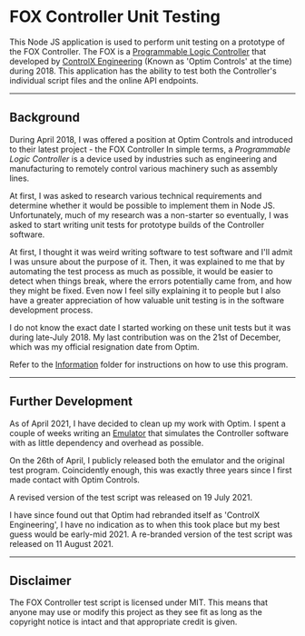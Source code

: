 # FOX Controller Unit Testing

This Node JS application is used to perform unit testing on a prototype of the FOX Controller. The FOX is a [Programmable Logic Controller](https://en.wikipedia.org/wiki/Programmable_logic_controller) that developed by [ControlX Engineering](https://www.controlxengineering.com.au/) (Known as 'Optim Controls' at the time) during 2018. This application has the ability to test both the Controller's individual script files and the online API endpoints.

---

## Background

During April 2018, I was offered a position at Optim Controls and introduced to their latest project - the FOX Controller In simple terms, a *Programmable Logic Controller* is a device used by industries such as engineering and manufacturing to remotely control various machinery such as assembly lines. 

At first, I was asked to research various technical requirements and determine whether it would be possible to implement them in Node JS. Unfortunately, much of my research was a non-starter so eventually, I was asked to start writing unit tests for prototype builds of the Controller software.

At first, I thought it was weird writing software to test software and I'll admit I was unsure about the purpose of it. Then, it was explained to me that by automating the test process as much as possible, it would be easier to detect when things break, where the errors potentially came from, and how they might be fixed. Even now I feel silly explaining it to people but I also have a greater appreciation of how valuable unit testing is in the software development process.

I do not know the exact date I started working on these unit tests but it was during late-July 2018. My last contribution was on the 21st of December, which was my official resignation date from Optim.

Refer to the [Information](./information/readme.md) folder for instructions on how to use this program.

---

## Further Development

As of April 2021, I have decided to clean up my work with Optim. I spent a couple of weeks writing an [Emulator](https://github.com/tjohnston-softdev/fox-controller-app) that simulates the Controller software with as little dependency and overhead as possible.

On the 26th of April, I publicly released both the emulator and the original test program. Coincidently enough, this was exactly three years since I first made contact with Optim Controls.

A revised version of the test script was released on 19 July 2021.

I have since found out that Optim had rebranded itself as 'ControlX Engineering', I have no indication as to when this took place but my best guess would be early-mid 2021. A re-branded version of the test script was released on 11 August 2021.

---

## Disclaimer

The FOX Controller test script is licensed under MIT. This means that anyone may use or modify this project as they see fit as long as the copyright notice is intact and that appropriate credit is given.
